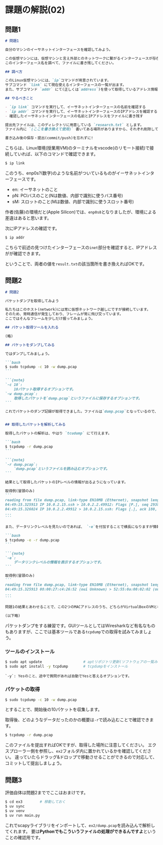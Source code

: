 # 課題の解説(02)

## 問題1

````markdown
# 問題1

自分のマシンのイーサネットインターフェースを確認してみよう。

この仮想マシンには、仮想マシンと言え外部とのネットワークに繋がるインターフェースが存在しています。
このインターフェース名を調べて、ファイルに書き残してください。

## 調べ方

このLinux仮想マシンには、`ip`コマンドが用意されています。
サブコマンド `link` にて現在使えるインターフェースの一覧が出ます。
また、サブコマンド `addr` にて(正しくは`address`)を使って取得しているアドレス情報が確認できます。

## やるべきこと

- `ip link` コマンドを実行して、イーサネットインターフェースの名前を確認する
- `ip addr` コマンドを実行して、イーサネットインターフェースのIPアドレスを確認する
- 確認したイーサネットインターフェースの名前とIPアドレスをファイルに書き残す

提出先ファイルは、このディレクトリに用意している `research.txt` とします。
ファイル内に `(ここを書き換えて使用)` 書いてある場所がありますから、それぞれ削除して確認した結果を入れてください。

書き込み後の保存・提出(commit/push)を忘れずに!
````

こちらは、Linux環境(授業用VM)のターミナルをvscode(のリモート接続)で接続していれば、以下のコマンドで確認できます。

```bash
$ ip link
```

このうち、enp0s?(数字)のような名前がついているものがイーサネットインターフェースです。

- en: イーサネットのこと
- pN: PCIバスのこと(Nは数値、内部で識別に使うバス番号)
- sM: スロットのこと(Mは数値、内部で識別に使うスロット番号)

作者(佐藤)の環境だと(Apple Silicon)では、`enp0s8`となりましたが、環境による差違はあると思います。

次にIPアドレスの確認です。

```bash
$ ip addr
```

こちらで前述の見つけたインターフェースの`inet`部分を確認すると、IPアドレスがが確認できます。

ということで、両者の値を`result.txt`の該当箇所を書き換えればOKです。

## 問題2

````markdown
# 問題2

パケットダンプを取得してみよう

私たちはこのホスト(network)には常に仮想ネットワーク越しにですが接続しています。
そのため、常時通信が発生しており、フレームが常に飛び交っています。
ここではそんなフレームを少しだけ握ってみましょう。

## パケット取得ツールを入れる

(略)

## パケットをダンプしてみる

ではダンプしてみましょう。

```bash
$ sudo tcpdump -c 10 -w dump.pcap
```

```{note}
`-c 10`:
    10パケット取得するオプションです。
`-w dump.pcap`:
    取得したパケットを`dump.pcap`というファイルに保存するオプションです。
```

これでパケットのダンプ記録が取得できました。ファイルは`dump.pcap`となっているので、ファイルの存在とサイズを確認しておきましょう。


## 取得したパケットを解析してみる

取得したパケットの解析は、やはり `tcudump` にて行えます。

```bash
$ tcpdump -r dump.pcap
```

```{note}
`-r dump.pcap`:
    `dump.pcap`というファイルを読み込むオプションです。
```

結果として取得したパケットのIPレベルの情報が出るようになっています。

取得例(冒頭のみ)
```
reading from file dump.pcap, link-type EN10MB (Ethernet), snapshot length 262144
04:49:15.325913 IP 10.0.2.15.ssh > 10.0.2.2.49912: Flags [P.], seq 2938324253:2938324433, ack 110316435, win 65535, length 180
04:49:15.326024 IP 10.0.2.2.49912 > 10.0.2.15.ssh: Flags [.], ack 180, win 65535, length 0
...
```

また、データリンクレベルを見たいのであれば、 `-e`を付加することで横長になりますが情報が増えます。

```bash
$ tcpdump -e -r dump.pcap
```

```{note}
`-e`:
    データリンクレベルの情報を表示するオプションです。
```

取得例(冒頭のみ)
```
reading from file dump.pcap, link-type EN10MB (Ethernet), snapshot length 262144
04:49:15.325913 08:00:27:c4:26:52 (oui Unknown) > 52:55:0a:00:02:02 (oui Unknown), ethertype IPv4 (0x0800), (長いので略)
...
```

問題1の結果とあわせることで、この2つのMACアドレスのうち、どちらがVirtualBoxのVMとなっているかがわかると思います。

(以下略)
````

パケットダンプをする練習です。GUIツールとしてはWiresharkなど有名なものもありますが、ここでは基本ツールである`tcpdump`での取得を試みてみましょう。

### ツールのインストール

```bash
$ sudo apt update                   # aptリポジトリ更新(ソフトウェアの一覧みたいなもの)
$ sudo apt install -y tcpdump       # tcpdumpをインストール
```

```{note}
`-y`: Yesのこと、途中で質問があれば自動でYesと答えるオプションです。
```

### パケットの取得

```bash
$ sudo tcpdump -c 10 -w dump.pcap
```

とすることで、開始後の10パケットを収集します。

取得後、どのようなデータだったのかの概要は`-r`で読み込むことで確認できます。

```bash
$ tcpdump -r dump.pcap
```

このファイルを提出すればOKですが、取得した場所に注意してください。
エクスプローラー側を参照し、`ex2`フォルダ内に置かれているかを確認してください。
違っていたらドラッグ&ドロップで移動させることができるので対応して、コミットして提出しましょう。

## 問題3

評価自体は問題2まででここはおまけです。

```bash
$ cd ex3        # 移動しておく
$ uv sync
$ uv venv
$ uv run main.py
```

これでscapyライブラリをインポートして、`ex2/dump.pcap`を読み込んで解析してくれます。
要は**Pythonでもこういうファイルの処理ができるんですよ**ということの確認用です。
